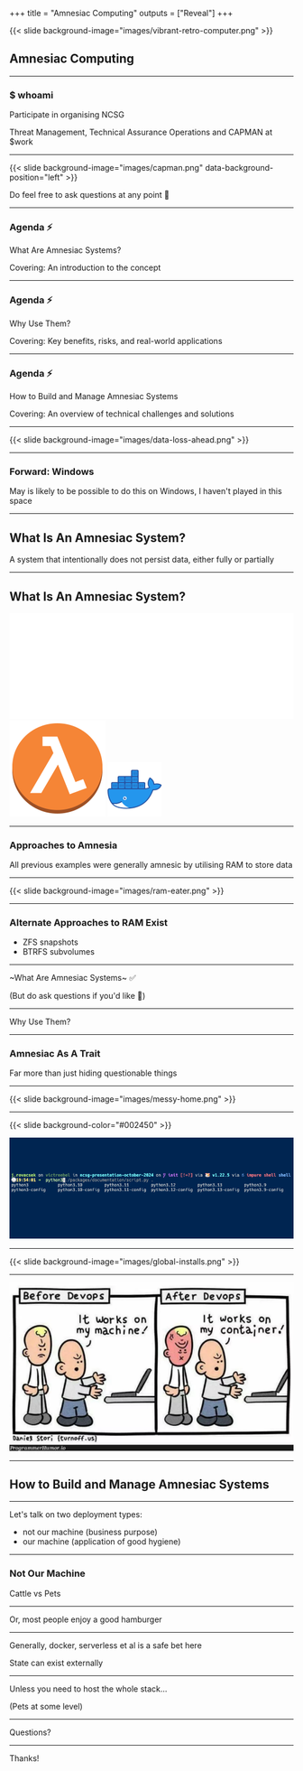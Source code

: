 +++
title = "Amnesiac Computing"
outputs = ["Reveal"]
+++

{{< slide background-image="images/vibrant-retro-computer.png" >}}

## Amnesiac Computing

---

### $ whoami

Participate in organising NCSG

Threat Management, Technical Assurance Operations and CAPMAN at $work

---

{{< slide background-image="images/capman.png" data-background-position="left" >}}

Do feel free to ask questions at any point 🤔

---

### Agenda ⚡️

What Are Amnesiac Systems?

Covering: An introduction to the concept

---

### Agenda ⚡️

Why Use Them?

Covering: Key benefits, risks, and real-world applications

---

### Agenda ⚡️

How to Build and Manage Amnesiac Systems

Covering: An overview of technical challenges and solutions

---

{{< slide background-image="images/data-loss-ahead.png" >}}

---

### Forward: Windows

May is likely to be possible to do this on Windows, I haven't played in this space

---

## What Is An Amnesiac System?

A system that intentionally does not persist data, either fully or partially

---

## What Is An Amnesiac System?

![tails-os](images/tails-os.svg)
![aws lambda](images/lambda.svg)
![tails-os](images/docker.svg)

---

### Approaches to Amnesia

All previous examples were generally amnesic by utilising RAM to store data

---

{{< slide background-image="images/ram-eater.png" >}}

---

### Alternate Approaches to RAM Exist

- ZFS snapshots
- BTRFS subvolumes

---

~What Are Amnesiac Systems~ ✅

(But do ask questions if you'd like 🙋)

---

Why Use Them?

---

### Amnesiac As A Trait

Far more than just hiding questionable things

---

{{< slide background-image="images/messy-home.png" >}}

---

<!-- {{< slide background-image="images/shell-hell.png" >}} -->

{{< slide background-color="#002450" >}}

![shell-hell](images/shell-hell.png)

---

{{< slide background-image="images/global-installs.png" >}}

---

![works on my machine](images/works-on-my-machine.png)

---

## How to Build and Manage Amnesiac Systems

---

Let's talk on two deployment types:

- not our machine (business purpose)
- our machine (application of good hygiene)

---

### Not Our Machine

Cattle vs Pets

---

Or, most people enjoy a good hamburger

---

Generally, docker, serverless et al is a safe bet here

State can exist externally

---

Unless you need to host the whole stack...

(Pets at some level)

---

Questions?

---

Thanks!
